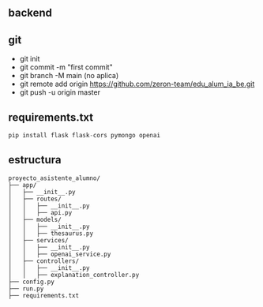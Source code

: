 ## backend

## git

- git init
- git commit -m "first commit"
- git branch -M main (no aplica)
- git remote add origin https://github.com/zeron-team/edu_alum_ia_be.git
- git push -u origin master

## requirements.txt
```python 
pip install flask flask-cors pymongo openai 
```

## estructura
```text
proyecto_asistente_alumno/
├── app/
│   ├── __init__.py
│   ├── routes/
│   │   ├── __init__.py
│   │   ├── api.py
│   ├── models/
│   │   ├── __init__.py
│   │   ├── thesaurus.py
│   ├── services/
│   │   ├── __init__.py
│   │   ├── openai_service.py
│   ├── controllers/
│   │   ├── __init__.py
│   │   ├── explanation_controller.py
├── config.py
├── run.py
├── requirements.txt
```